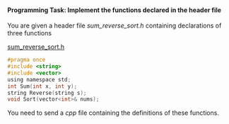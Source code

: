 #### Programming Task: Implement the functions declared in the header file ####

You are given a header file *sum_reverse_sort.h* containing declarations of three functions

[sum_reverse_sort.h](https://github.com/Hitoku/basics-of-c-plus-plus-development-yellow-belt/blob/master/Week_3/01%20Programming%20Assignment/Source/sum_reverse_sort.h)

```objectivec
#pragma once
#include <string>
#include <vector>
using namespace std;
int Sum(int x, int y);
string Reverse(string s);
void Sort(vector<int>& nums);
```
You need to send a *cpp* file containing the definitions of these functions.
